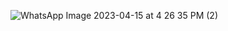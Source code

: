 ![WhatsApp Image 2023-04-15 at 4 26 35 PM (2)](https://user-images.githubusercontent.com/76529829/232280387-af293874-d01c-4b53-b548-42d55617f81e.jpeg)
